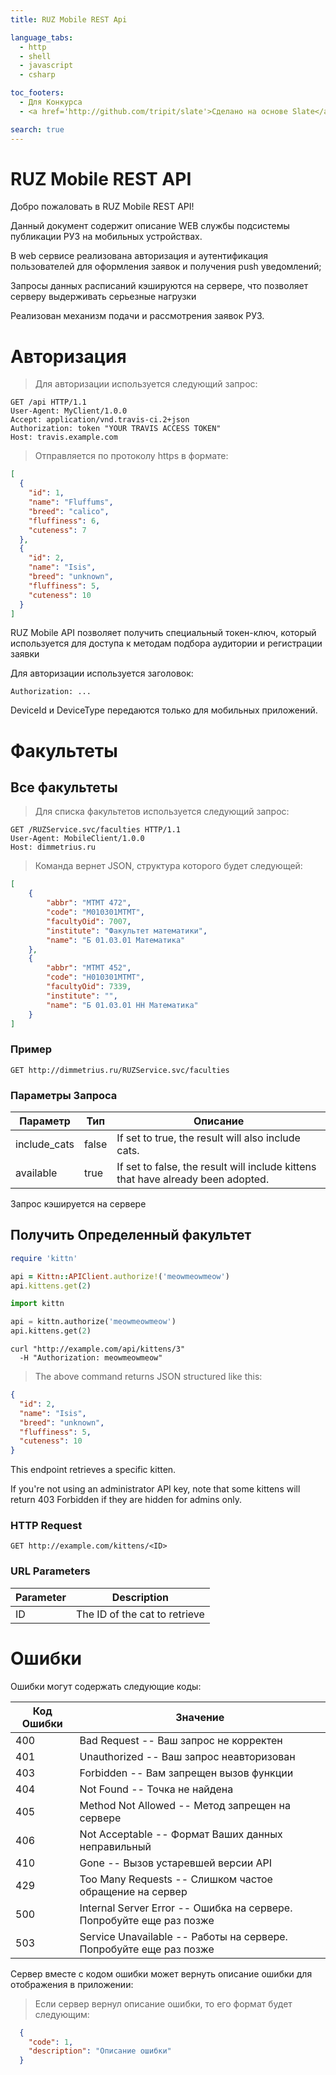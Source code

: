 ```yaml
---
title: RUZ Mobile REST Api

language_tabs:
  - http
  - shell
  - javascript
  - csharp

toc_footers:
  - Для Конкурса
  - <a href='http://github.com/tripit/slate'>Сделано на основе Slate</a>

search: true
---
```


# RUZ Mobile REST API

Добро пожаловать в RUZ Mobile REST API! 

Данный документ содержит описание WEB службы подсистемы публикации РУЗ на мобильных устройствах.

В web сервисе реализована авторизация и аутентификация пользователей для оформления заявок и получения push уведомлений;

Запросы данных расписаний кэшируются на сервере, что позволяет серверу выдерживать серьезные нагрузки

Реализован механизм подачи и рассмотрения заявок РУЗ.


# Авторизация

> Для авторизации используется следующий запрос:

```http
GET /api HTTP/1.1
User-Agent: MyClient/1.0.0
Accept: application/vnd.travis-ci.2+json
Authorization: token "YOUR TRAVIS ACCESS TOKEN"
Host: travis.example.com

```

> Отправляется по протоколу https в формате:

```json
[
  {
    "id": 1,
    "name": "Fluffums",
    "breed": "calico",
    "fluffiness": 6,
    "cuteness": 7
  },
  {
    "id": 2,
    "name": "Isis",
    "breed": "unknown",
    "fluffiness": 5,
    "cuteness": 10
  }
]
```

RUZ Mobile API позволяет получить специальный токен-ключ, который используется для доступа к методам подбора аудитории и регистрации заявки

Для авторизации используется заголовок:

`Authorization: ...`

<aside class="notice">
DeviceId и DeviceType передаются только для мобильных приложений.
</aside>

# Факультеты

## Все факультеты

> Для списка факультетов используется следующий запрос:


```http
GET /RUZService.svc/faculties HTTP/1.1
User-Agent: MobileClient/1.0.0
Host: dimmetrius.ru

```

> Команда вернет JSON, структура которого будет следующей:

```json
[ 
    {
        "abbr": "МТМТ 472",
        "code": "М010301МТМТ",
        "facultyOid": 7007,
        "institute": "Факультет математики",
        "name": "Б 01.03.01 Математика"
    },
    {
        "abbr": "МТМТ 452",
        "code": "Н010301МТМТ",
        "facultyOid": 7339,
        "institute": "",
        "name": "Б 01.03.01 НН Математика"
    }
]
```

### Пример

`GET http://dimmetrius.ru/RUZService.svc/faculties`

### Параметры Запроса

Параметр | Тип | Описание
--------- | ------- | -----------
include_cats | false | If set to true, the result will also include cats.
available | true | If set to false, the result will include kittens that have already been adopted.

<aside class="success">
Запрос кэшируется на сервере
</aside>

## Получить Определенный факультет

```ruby
require 'kittn'

api = Kittn::APIClient.authorize!('meowmeowmeow')
api.kittens.get(2)
```

```python
import kittn

api = kittn.authorize('meowmeowmeow')
api.kittens.get(2)
```

```shell
curl "http://example.com/api/kittens/3"
  -H "Authorization: meowmeowmeow"
```

> The above command returns JSON structured like this:

```json
{
  "id": 2,
  "name": "Isis",
  "breed": "unknown",
  "fluffiness": 5,
  "cuteness": 10
}
```

This endpoint retrieves a specific kitten.

<aside class="warning">If you're not using an administrator API key, note that some kittens will return 403 Forbidden if they are hidden for admins only.</aside>

### HTTP Request

`GET http://example.com/kittens/<ID>`

### URL Parameters

Parameter | Description
--------- | -----------
ID | The ID of the cat to retrieve

# Ошибки

Ошибки могут содержать следующие коды:

Код Ошибки | Значение
---------- | -------
400 | Bad Request -- Ваш запрос не корректен
401 | Unauthorized -- Ваш запрос неавторизован
403 | Forbidden -- Вам запрещен вызов функции
404 | Not Found -- Точка не найдена
405 | Method Not Allowed -- Метод запрещен на сервере
406 | Not Acceptable -- Формат Ваших данных неправильный
410 | Gone -- Вызов устаревшей версии API
429 | Too Many Requests -- Слишком частое обращение на сервер
500 | Internal Server Error -- Ошибка на сервере. Попробуйте еще раз позже
503 | Service Unavailable -- Работы на сервере. Попробуйте еще раз позже

<aside class="notice">Сервер вместе с кодом ошибки может вернуть описание ошибки для отображения в приложении:</aside>

> Если сервер вернул описание ошибки, то его формат будет следующим:

```json
  {
    "code": 1,
    "description": "Описание ошибки"
  }
```

